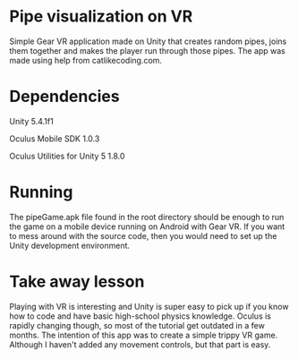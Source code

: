 # Pipe visualization on VR
Simple Gear VR application made on Unity that creates random pipes, joins them together and makes the player run through those pipes. The app was made using help from catlikecoding.com. 

# Dependencies
Unity 5.4.1f1

Oculus Mobile SDK 1.0.3

Oculus Utilities for Unity 5 1.8.0

# Running
The pipeGame.apk file found in the root directory should be enough to run the game on a mobile device running on Android with Gear VR. If you want to mess around with the source code, then you would need to set up the Unity development environment.

# Take away lesson
Playing with VR is interesting and Unity is super easy to pick up if you know how to code and have basic high-school physics knowledge. Oculus is rapidly changing though, so most of the tutorial get outdated in a few months. The intention of this app was to create a simple trippy VR game. Although I haven't added any movement controls, but that part is easy.
